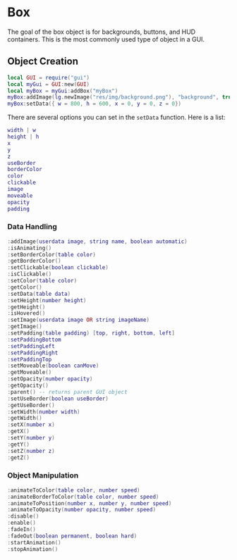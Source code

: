 # Box
The goal of the box object is for backgrounds, buttons, and HUD containers. This is
the most commonly used type of object in a GUI.
## Object Creation
```lua
local GUI = require("gui")
local myGui = GUI:new(GUI)
local myBox = myGui:addBox("myBox")
myBox:addImage(lg.newImage("res/img/background.png"), "background", true)
myBox:setData({ w = 800, h = 600, x = 0, y = 0, z = 0})
```
There are several options you can set in the `setData` function. Here is a list:
```lua
width | w
height | h
x
y
z
useBorder
borderColor
color
clickable
image
moveable
opacity
padding
```
### Data Handling
```lua
:addImage(userdata image, string name, boolean automatic)
:isAnimating()
:setBorderColor(table color)
:getBorderColor()
:setClickable(boolean clickable)
:isClickable()
:setColor(table color)
:getColor()
:setData(table data)
:setHeight(number height)
:getHeight()
:isHovered()
:setImage(userdata image OR string imageName)
:getImage()
:setPadding(table padding) [top, right, bottom, left]
:setPaddingBottom
:setPaddingLeft
:setPaddingRight
:setPaddingTop
:setMoveable(boolean canMove)
:getMoveable()
:setOpacity(number opacity)
:getOpacity()
:parent() -- returns parent GUI object
:setUseBorder(boolean useBorder)
:getUseBorder()
:setWidth(number width)
:getWidth()
:setX(number x)
:getX()
:setY(number y)
:getY()
:setZ(number z)
:getZ()
```
### Object Manipulation
```lua
:animateToColor(table color, number speed)
:animateBorderToColor(table color, number speed)
:animateToPosition(number x, number y, number speed)
:animateToOpacity(number opacity, number speed)
:disable()
:enable()
:fadeIn()
:fadeOut(boolean permanent, boolean hard)
:startAnimation()
:stopAnimation()
```